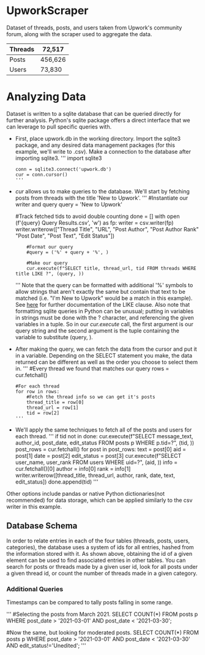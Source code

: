 # UpworkScraper

Dataset of threads, posts, and users taken from Upwork's community forum, along with the scraper used to aggregate the data.

| Threads | 72,517  |
|---------|---------|
| Posts   | 456,626 |
| Users   | 73,830  |

<h1>Analyzing Data</h1>

Dataset is written to a sqlite database that can be queried directly for further analysis. Python's sqlite package offers a direct interface that we can leverage to pull specific queries with. 

<ul>
  <li>First, place upwork.db in the working directory. Import the sqlite3 package, and any desired data management packages (for this example, we'll write to .csv). Make a connection to the database after importing sqlite3.
    '''
    import sqlite3
    
    conn = sqlite3.connect('upwork.db')
    cur = conn.cursor()
    '''
  </li>
  <li><i>cur</i> allows us to make queries to the database. We'll start by fetching posts from threads with the title 'New to Upwork'.
  '''
  #Instantiate our writer and query
  query = 'New to Upwork'
  
  #Track fetched tids to avoid double counting
  done = []
  with open (f'{query} Query Results.csv', 'w') as fp:
        writer = csv.writer(fp)
        writer.writerow(["Thread Title", "URL", "Post Author", "Post Author Rank" "Post Date", "Post Text", "Edit Status"])
        
        #Format our query
        #query = ('%' + query + '%', )
        
        #Make our query
        cur.execute(f"SELECT title, thread_url, tid FROM threads WHERE title LIKE ?", (query, ))
  '''
  Note that the query can be formatted with additional '%' symbols to allow strings that aren't exactly the same but contain that text to be matched (i.e. "I'm   New to Upwork" would be a match in this example). See <a href=https://www.sqlitetutorial.net/sqlite-like/>here</a> for further documentation of the LIKE clause. Also note that formatting sqlite queries in Python can be unusual; putting in variables in strings must be done with the ? character, and referencing the given variables in a tuple. So in our <i>cur.execute</i> call, the first argument is our query string and the second argument is the tuple containing the variable to substitute (query, ). 
  </li>
  
  <li>After making the query, we can fetch the data from the cursor and put it in a variable. Depending on the SELECT statement you make, the data returned can be different as well as the order you choose to select them in.
    '''
    #Every thread we found that matches our query
    rows = cur.fetchall()
  
    #For each thread
    for row in rows:
        #Fetch the thread info so we can get it's posts
        thread_title = row[0]
        thread_url = row[1]
        tid = row[2]
    '''
</li>
<li>We'll apply the same techniques to fetch all of the posts and users for each thread.
  '''
  if tid not in done:
      cur.execute(f"SELECT message_text, author_id, post_date, edit_status FROM posts p WHERE p.tid=?", (tid, ))
      post_rows = cur.fetchall()
      for post in post_rows:
          text = post[0]
          aid = post[1]
          date = post[2]
          edit_status = post[3]
          cur.execute(f"SELECT user_name, user_rank FROM users WHERE uid=?", (aid, ))
          info = cur.fetchall()[0]
          author = info[0]
          rank = info[1]
          writer.writerow([thread_title, thread_url, author, rank, date, text, edit_status])
      done.append(tid)
  '''
</li>
 </ul>
 Other options include pandas or native Python dictionaries(not recommended) for data storage, which can be applied similarly to the csv writer in this example. 
 
 <h2>Database Schema</h2>
 
 In order to relate entries in each of the four tables (<it>threads</it>, <it>posts</it>, <it>users</it>, <it>categories</it>), the database uses a system of ids for all entries, hashed from the information stored with it. As shown above, obtaining the id of a given element can be used to find associated entries in other tables. You can search for posts or threads made by a given user id, look for all posts under a given thread id, or count the number of threads made in a given category. 

<h3>Additional Queries</h3>

Timestamps can be compared to tally posts falling in some range.

'''
#Selecting the posts from March 2021.
SELECT COUNT(*) FROM posts p WHERE post_date > '2021-03-01' AND post_date < '2021-03-30';

#Now the same, but looking for moderated posts.
SELECT COUNT(*) FROM posts p WHERE post_date > '2021-03-01' AND post_date < '2021-03-30' AND edit_status!='Unedited';
'''

